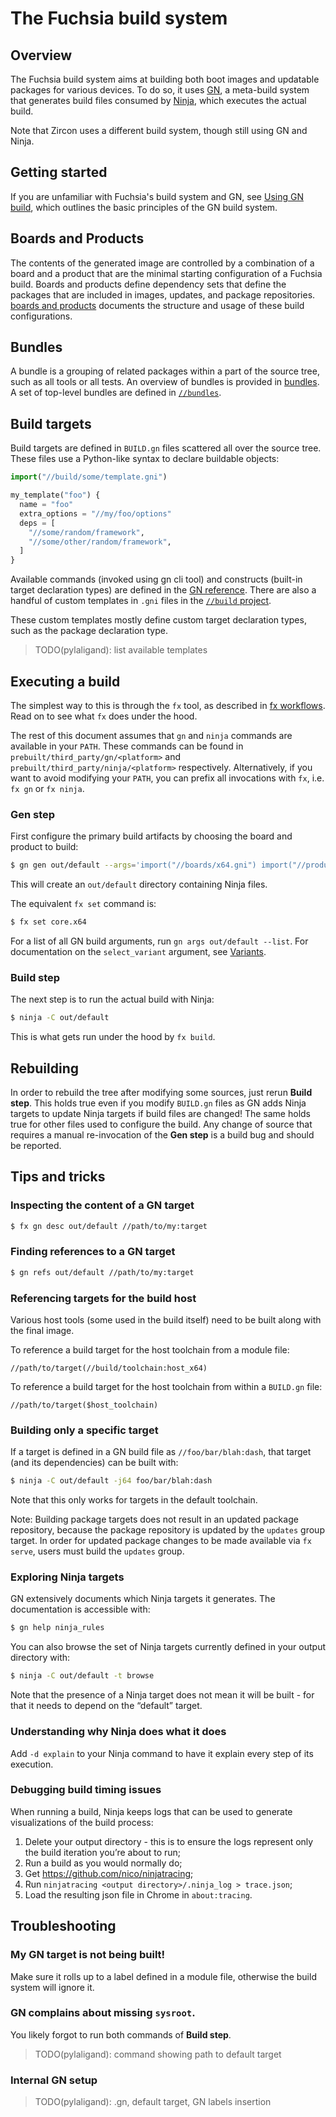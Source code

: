 # The Fuchsia build system

## Overview

The Fuchsia build system aims at building both boot images and updatable
packages for various devices. To do so, it uses [GN][gn-main], a meta-build
system that generates build files consumed by [Ninja][ninja-main], which
executes the actual build.

Note that Zircon uses a different build system, though still using GN and
Ninja.

## Getting started

If you are unfamiliar with Fuchsia's build system and GN, see [Using GN
build][gn-preso], which outlines the basic principles of the GN build system.

## Boards and Products

The contents of the generated image are controlled by a combination of a
board and a product that are the minimal starting configuration of a Fuchsia
build. Boards and products define dependency sets that define the packages
that are included in images, updates, and package repositories.
[boards and products](boards_and_products.md) documents the structure and
usage of these build configurations.

## Bundles

A bundle is a grouping of related packages within a part of the source tree,
such as all tools or all tests. An overview of bundles is provided in
[bundles](bundles.md). A set of top-level bundles are defined in
[`//bundles`](/bundles/README.md).

## Build targets

Build targets are defined in `BUILD.gn` files scattered all over the source
tree. These files use a Python-like syntax to declare buildable objects:

```py
import("//build/some/template.gni")

my_template("foo") {
  name = "foo"
  extra_options = "//my/foo/options"
  deps = [
    "//some/random/framework",
    "//some/other/random/framework",
  ]
}
```

Available commands (invoked using gn cli tool) and constructs (built-in target
declaration types) are defined in the [GN reference][gn-reference]. There are
also a handful of custom templates in `.gni` files in the
[`//build` project][build-project].

These custom templates mostly define custom target declaration types, such as
the package declaration type.

> TODO(pylaligand): list available templates

## Executing a build

The simplest way to this is through the `fx` tool, as described in
[fx workflows](/docs/development/build/fx.md). Read on to see
what `fx` does under the hood.

The rest of this document assumes that `gn` and `ninja` commands are
available in your `PATH`. These commands can be found in
`prebuilt/third_party/gn/<platform>` and
`prebuilt/third_party/ninja/<platform>` respectively. Alternatively, if
you want to avoid modifying your `PATH`, you can prefix all invocations
with `fx`, i.e. `fx gn` or `fx ninja`.

### Gen step

First configure the primary build artifacts by choosing the board and product
to build:

```bash
$ gn gen out/default --args='import("//boards/x64.gni") import("//products/core.gni")'
```

This will create an `out/default` directory containing Ninja files.

The equivalent `fx set` command is:

```bash
$ fx set core.x64
```

For a list of all GN build arguments, run `gn args out/default --list`.
For documentation on the `select_variant` argument, see [Variants](variants.md).

### Build step

The next step is to run the actual build with Ninja:

```bash
$ ninja -C out/default
```

This is what gets run under the hood by `fx build`.

## Rebuilding

In order to rebuild the tree after modifying some sources, just rerun
**Build step**. This holds true even if you modify `BUILD.gn` files as GN adds
Ninja targets to update Ninja targets if build files are changed! The same
holds true for other files used to configure the build. Any change of source
that requires a manual re-invocation of the **Gen step** is a build bug and
should be reported.

## Tips and tricks

### Inspecting the content of a GN target

```bash
$ fx gn desc out/default //path/to/my:target
```

### Finding references to a GN target

```bash
$ gn refs out/default //path/to/my:target
```

### Referencing targets for the build host

Various host tools (some used in the build itself) need to be built along with
the final image.

To reference a build target for the host toolchain from a module file:

```
//path/to/target(//build/toolchain:host_x64)
```

To reference a build target for the host toolchain from within a `BUILD.gn`
file:

```
//path/to/target($host_toolchain)
```

### Building only a specific target

If a target is defined in a GN build file as `//foo/bar/blah:dash`, that target
(and its dependencies) can be built with:

```bash
$ ninja -C out/default -j64 foo/bar/blah:dash
```

Note that this only works for targets in the default toolchain.

Note: Building package targets does not result in an updated package
repository, because the package repository is updated by the `updates` group
target. In order for updated package changes to be made available via `fx
serve`, users must build the `updates` group.

### Exploring Ninja targets

GN extensively documents which Ninja targets it generates. The documentation is
accessible with:

```bash
$ gn help ninja_rules
```

You can also browse the set of Ninja targets currently defined in your output
directory with:

```bash
$ ninja -C out/default -t browse
```

Note that the presence of a Ninja target does not mean it will be built - for
that it needs to depend on the “default” target.

### Understanding why Ninja does what it does

Add `-d explain` to your Ninja command to have it explain every step of its
execution.

### Debugging build timing issues

When running a build, Ninja keeps logs that can be used to generate
visualizations of the build process:

1. Delete your output directory - this is to ensure the logs represent only the
   build iteration you’re about to run;
1. Run a build as you would normally do;
1. Get <https://github.com/nico/ninjatracing>;
1. Run `ninjatracing <output directory>/.ninja_log > trace.json`;
1. Load the resulting json file in Chrome in `about:tracing`.


## Troubleshooting

### My GN target is not being built!

Make sure it rolls up to a label defined in a module file, otherwise the build
system will ignore it.

### GN complains about missing `sysroot`.

You likely forgot to run both commands of **Build step**.

> TODO(pylaligand): command showing path to default target


### Internal GN setup

> TODO(pylaligand): .gn, default target, GN labels insertion

[gn-main]: https://gn.googlesource.com/gn/
[gn-preso]: https://docs.google.com/presentation/d/15Zwb53JcncHfEwHpnG_PoIbbzQ3GQi_cpujYwbpcbZo/
[ninja-main]: https://ninja-build.org/
[gn-reference]: https://gn.googlesource.com/gn/+/HEAD/docs/reference.md
[build-project]: /build/
[zircon-getting-started]: /docs/zircon/getting_started.md
